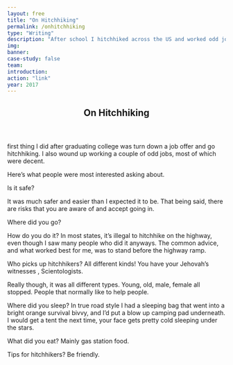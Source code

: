 ```yaml
---
layout: free
title: "On Hitchhiking"
permalink: /onhitchhiking
type: "Writing"
description: "After school I hitchhiked across the US and worked odd jobs for a year. Here's what people asked me the most about the experience."
img: 
banner: 
case-study: false
team: 
introduction: 
action: "link"
year: 2017
---
```

<section id="intro" class="cf mb5 w-100">
    <header class="fn fl-l w-50-l w-100">
      <h1 class="f-subheadline lh-solid domaine mt0">On Hitchhiking</h1>
    </header>
    <div class="fn fl-l w-50-l w-100"><p class="mt0-ns f3 lh-copy"> first thing I did after graduating college was turn down a job offer and go hitchhiking. I also wound up working a couple of odd jobs, most of which were decent.

Here’s what people were most interested asking about. </p></div>
  </section>

  <div class="fn fl-l w-50-l w-100">
  <p class="mt0-ns f3 lh-copy">
Is it safe?

It was much safer and easier than I expected it to be. That being said, there are risks that you are aware of and accept going in.

Where did you go?


How do you do it?
In most states, it’s illegal to hitchhike on the highway, even though I saw many people who did it anyways. The common advice, and what worked best for me, was to stand before the highway ramp.

Who picks up hitchhikers?
All different kinds! You have your Jehovah’s witnesses , Scientologists.

Really though, it was all different types. Young, old, male, female all stopped. People that normally like to help people.

Where did you sleep?
In true road style I had a sleeping bag that went into a bright orange survival bivvy, and I’d put a blow up camping pad underneath. I would get a tent the next time, your face gets pretty cold sleeping under the stars.

What did you eat? 
Mainly gas station food.

Tips for hitchhikers?
Be friendly.
</p>
</div>